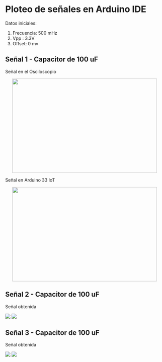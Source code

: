 # Ploteo de señales en Arduino IDE
Datos iniciales: 

1. Frecuencia: 500 mHz
2. Vpp : 3.3V
3. Offset: 0 mv

## Señal 1 - Capacitor de 100 uF

Señal en el Osciloscopio
<p align="center">
  <img width="460" height="300" src="https://github.com/StephanySamaniego/ISB_G2-2023-2/blob/main/Dise%C3%B1o/osciloscopio.jpg?raw=true">
</p> 

Señal en Arduino 33 IoT
<p align="center">
  <img width="460" height="300" src="https://github.com/StephanySamaniego/ISB_G2-2023-2/blob/main/Dise%C3%B1o/sinusoide.jpg?raw=true">
</p> 

## Señal 2 - Capacitor de 100 uF
Señal obtenida 

<img src="Diseño\osciloscopio_1.jpg">

<img src="Diseño\osciloscopio_1.jpg">

## Señal 3 - Capacitor de 100 uF
Señal obtenida 

<img src="Diseño\osciloscopio_1.jpg">

<img src="Diseño\osciloscopio_1.jpg">

